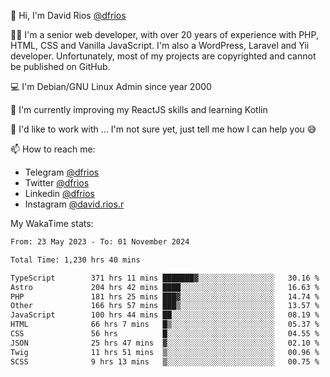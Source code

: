 👋 Hi, I'm David Rios [@dfrios](https://github.com/dfrios)

👨‍💻 I'm a senior web developer, with over 20 years of experience with PHP, HTML, CSS and Vanilla JavaScript. I'm also a WordPress, Laravel and Yii developer. Unfortunately, most of my projects are copyrighted and cannot be published on GitHub.

💻 I'm Debian/GNU Linux Admin since year 2000

🌱 I'm currently improving my ReactJS skills and learning Kotlin

💞️ I'd like to work with ... I'm not sure yet, just tell me how I can help you 😅


📫 How to reach me:
* Telegram [@dfrios](https://t.me/dfrios)
* Twitter [@dfrios](https://twitter.com/dfrios)
* Linkedin [@dfrios](https://linkedin.com/in/dfrios)
* Instagram [@david.rios.r](https://instagram.com/david.rios.r)



My WakaTime stats:
<!--START_SECTION:waka-->

```txt
From: 23 May 2023 - To: 01 November 2024

Total Time: 1,230 hrs 40 mins

TypeScript        371 hrs 11 mins ███████▓░░░░░░░░░░░░░░░░░   30.16 %
Astro             204 hrs 42 mins ████░░░░░░░░░░░░░░░░░░░░░   16.63 %
PHP               181 hrs 25 mins ███▓░░░░░░░░░░░░░░░░░░░░░   14.74 %
Other             166 hrs 57 mins ███▒░░░░░░░░░░░░░░░░░░░░░   13.57 %
JavaScript        100 hrs 44 mins ██░░░░░░░░░░░░░░░░░░░░░░░   08.19 %
HTML              66 hrs 7 mins   █▒░░░░░░░░░░░░░░░░░░░░░░░   05.37 %
CSS               56 hrs          █░░░░░░░░░░░░░░░░░░░░░░░░   04.55 %
JSON              25 hrs 47 mins  ▓░░░░░░░░░░░░░░░░░░░░░░░░   02.10 %
Twig              11 hrs 51 mins  ▒░░░░░░░░░░░░░░░░░░░░░░░░   00.96 %
SCSS              9 hrs 13 mins   ▒░░░░░░░░░░░░░░░░░░░░░░░░   00.75 %
```

<!--END_SECTION:waka-->
